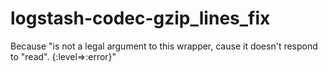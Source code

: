 # logstash-codec-gzip_lines_fix
Because "is not a legal argument to this wrapper, cause it doesn't respond to "read". {:level=>:error}"
